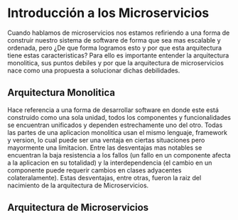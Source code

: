 # Introducción a los Microservicios
Cuando hablamos de microservicios nos estamos refiriendo a una forma de construir nuestro sistema de software de forma que sea mas escalable y ordenada, pero ¿De que forma logramos esto y por que esta arquitectura tiene estas caracteristicas?
Para ello es importante entender la arquitectura monolitica, sus puntos debiles y por que la arquitectura de microservicios nace como una propuesta a solucionar dichas debilidades.

## Arquitectura Monolitica
Hace referencia a una forma de desarrollar software en donde este está construido como una sola unidad, todos los componentes y funcionalidades se encuentran unificados y dependen estrechamente uno del otro. Todas las partes de una aplicacion monolitica usan el mismo lenguaje, framework y version, lo cual puede ser una ventaja en ciertas situaciones pero mayormente una limitacion. 
Entre las desventajas mas notables se encuentran la baja resistencia a los fallos (un fallo en un componente afecta a la aplicacion en su totalidad) y la interdependencia (el cambio en un componente puede requerir cambios en clases adyacentes colateralamente). Estas desventajas, entre otras, fueron la raiz del nacimiento de la arquitectura de Microservicios.

## Arquitectura de Microservicios

